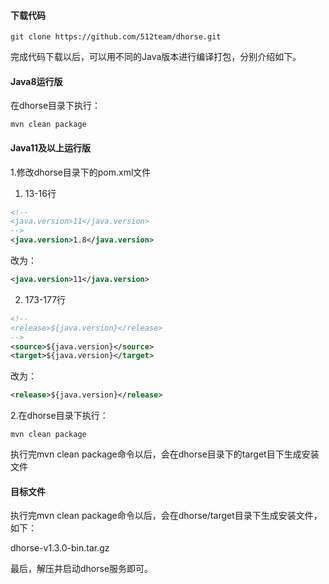 #### 下载代码

```shell
git clone https://github.com/512team/dhorse.git
```

完成代码下载以后，可以用不同的Java版本进行编译打包，分别介绍如下。

#### Java8运行版

在dhorse目录下执行：

```shell
mvn clean package
```

#### Java11及以上运行版

1.修改dhorse目录下的pom.xml文件

1. 13-16行
```xml
<!--
<java.version>11</java.version>
-->
<java.version>1.8</java.version>
```

改为：

```xml
<java.version>11</java.version>
```

2. 173-177行
```xml
<!--
<release>${java.version}</release>
-->
<source>${java.version}</source>
<target>${java.version}</target>
```

改为：

```xml
<release>${java.version}</release>
```

2.在dhorse目录下执行：

```shell
mvn clean package
```

执行完mvn clean package命令以后，会在dhorse目录下的target目下生成安装文件

#### 目标文件

执行完mvn clean package命令以后，会在dhorse/target目录下生成安装文件，如下：

dhorse-v1.3.0-bin.tar.gz

最后，解压并启动dhorse服务即可。